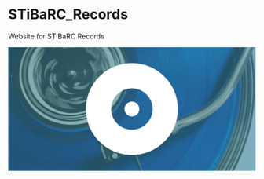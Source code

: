 # STiBaRC_Records
 Website for STiBaRC Records
 
![banner](https://raw.githubusercontent.com/STiBaRC/STiBaRC_Records/master/assets/images/open-graph.png)

